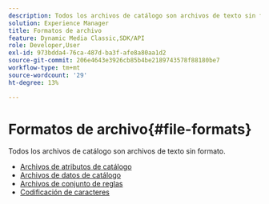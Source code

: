 ```yaml
---
description: Todos los archivos de catálogo son archivos de texto sin formato.
solution: Experience Manager
title: Formatos de archivo
feature: Dynamic Media Classic,SDK/API
role: Developer,User
exl-id: 973bdda4-76ca-487d-ba3f-afe8a80aa1d2
source-git-commit: 206e4643e3926cb85b4be2189743578f88180be7
workflow-type: tm+mt
source-wordcount: '29'
ht-degree: 13%

---
```


# Formatos de archivo{#file-formats}

Todos los archivos de catálogo son archivos de texto sin formato.

* [Archivos de atributos de catálogo](r-catalog-attribute-files.md)
* [Archivos de datos de catálogo](r-catalog-data-files.md)
* [Archivos de conjunto de reglas](r-rule-set-files.md)
* [Codificación de caracteres](r-is-cat-character-encoding.md)
